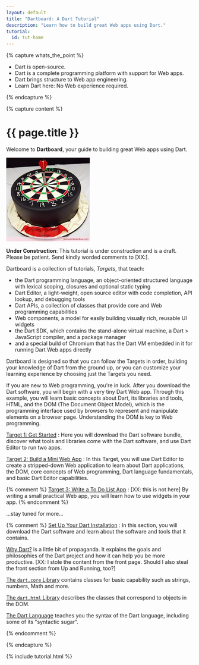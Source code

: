 ```yaml
---
layout: default
title: "Dartboard: A Dart Tutorial"
description: "Learn how to build great Web apps using Dart."
tutorial:
  id: tut-home
---
```


{% capture whats_the_point %}

* Dart is open-source.
* Dart is a complete programming platform with support for Web apps.
* Dart brings structure to Web app engineering.
* Learn Dart here: No Web experience required.

{% endcapture %}

{% capture content %}

# {{ page.title }}

Welcome to **Dartboard**,
your guide to building great Web apps using Dart.

![Dartboard Cake](images/dart-cake.jpeg)

<aside class="alert alert-warning">
<strong>Under Construction</strong>:
This tutorial is under construction
and is a draft.
Please be patient.
Send kindly worded comments to [XX:].
</aside>

Dartboard is a collection of tutorials, _Targets_, that teach:

* the Dart programming language,
  an object-oriented structured language
  with lexical scoping, closures and optional static typing
* Dart Editor, a light-weight, open source editor with
  code completion, API lookup, and debugging tools
* Dart APIs, a collection of classes that provide core
  and Web programming capabilities
* Web components, a model for easily building 
  visually rich, reusable UI widgets
* the Dart SDK, which contains the stand-alone virtual machine,
  a Dart > JavaScript compiler, and a package manager
* and a special build of Chromium that has the Dart VM embedded in it
  for running Dart Web apps directly

Dartboard is designed so that you can follow the Targets in order,
building your knowledge of Dart from the ground up,
or you can customize your learning experience by
choosing just the Targets you need.

If you are new to Web programming, you're in luck.
After you download the Dart software,
you will begin with a very tiny Dart Web app.
Through this example, you will learn basic concepts
about Dart, its libraries and tools, HTML,
and the DOM (The Document Object Model),
which is the programming interface used by browsers
to represent and manipulate elements on a browser page.
Understanding the DOM is key to Web programming.

[Target 1: Get Started](getting-started/index.html)
: Here you will download the Dart software bundle,
discover what tools and libraries come with the Dart software,
and use Dart Editor to run two apps.

[Target 2: Build a Mini Web App](mini-web-app/index.html)
: In this Target, you will use Dart Editor to create
a stripped-down Web application to
learn about Dart applications,
the DOM,
core concepts of Web programming,
Dart language fundamentals,
and basic Dart Editor capabilities.

{% comment %}
[Target 3: Write a To Do List App](todo-app/index.html)
: [XX: this is not here] By writing a small practical Web app,
you will learn how to use widgets in your app.
{% endcomment %}

...stay tuned for more...

{% comment %}
[Set Up Your Dart Installation](dart-software.html)
: In this section, you will download the Dart software
and learn about the software and tools that it contains.

<a href="why-dart.html">Why Dart?</a>
is a little bit of propaganda.
It explains the goals and philosophies of the Dart project
and how it can help you be more productive.
[XX: I stole the content from the front page.
Should I also steal the front section from Up and Running, too?]

<a href="dart-icore-apis/index.html">The `dart.core` Library</a>
contains classes for basic capability such as
strings, numbers, Math and more.

<a href="dart-html-apis/index.html">The `dart.html` Library</a>
describes the classes that correspond to objects in the DOM.

<a href="language/index.html">The Dart Language</a>
teaches you the syntax of the Dart language,
including some of its "syntactic sugar".

{% endcomment %}

{% endcapture %}

{% include tutorial.html %}
